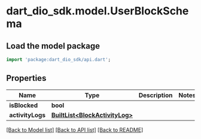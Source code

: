 # dart_dio_sdk.model.UserBlockSchema

## Load the model package
```dart
import 'package:dart_dio_sdk/api.dart';
```

## Properties
Name | Type | Description | Notes
------------ | ------------- | ------------- | -------------
**isBlocked** | **bool** |  | 
**activityLogs** | [**BuiltList&lt;BlockActivityLog&gt;**](BlockActivityLog.md) |  | 

[[Back to Model list]](../README.md#documentation-for-models) [[Back to API list]](../README.md#documentation-for-api-endpoints) [[Back to README]](../README.md)


